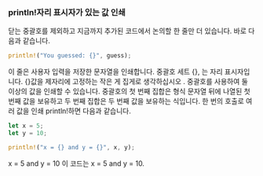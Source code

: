 ### println!자리 표시자가 있는 값 인쇄

닫는 중괄호를 제외하고 지금까지 추가된 코드에서 논의할 한 줄만 더 있습니다. 바로 다음과 같습니다.

```rust
println!("You guessed: {}", guess);
```

이 줄은 사용자 입력을 저장한 문자열을 인쇄합니다. 중괄호 세트 {}, 는 자리 표시자입니다. {}값을 제자리에 고정하는 작은 게 집게로 생각하십시오 . 중괄호를 사용하여 둘 이상의 값을 인쇄할 수 있습니다. 중괄호의 첫 번째 집합은 형식 문자열 뒤에 나열된 첫 번째 값을 보유하고 두 번째 집합은 두 번째 값을 보유하는 식입니다. 한 번의 호출로 여러 값을 인쇄 println!하면 다음과 같습니다.

```rust
let x = 5;
let y = 10;

println!("x = {} and y = {}", x, y);
```

x = 5 and y = 10
이 코드는 x = 5 and y = 10.
